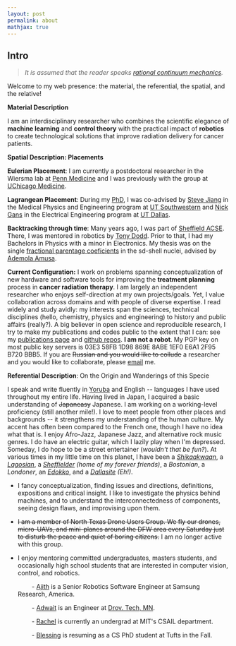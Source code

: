 ```yaml
---
layout: post
permalink: about
mathjax: true
---
```


<?php include_once("analyticstracking.php") ?>

## Intro

> _It is assumed that the reader speaks [rational continuum mechanics](https://www.amazon.com/First-Course-Rational-Continuum-Mechanics/dp/1483207056)._

Welcome to my web presence: the material, the referential, the spatial, and the relative! 

**Material Description**

I am an interdisciplinary researcher who combines the scientific elegance of **machine learning** and **control theory** with the practical impact of **robotics** to create technological solutions that improve radiation delivery for cancer patients.  

**Spatial Description: Placements**

**Eulerian Placement**: I am currently a postdoctoral researcher in the Wiersma lab at [Penn Medicine](https://www.med.upenn.edu/) and I was previously with the group at [UChicago Medicine](https://www.uchicagomedicine.org/).

**Lagrangean Placement**: During my [PhD]( https://www.utsouthwestern.edu/labs/maia/about/meet-our-team.html), I was co-advised by [Steve Jiang](https://profiles.utsouthwestern.edu/profile/150563/steve-jiang.html) in the Medical Physics and Engineering program at [UT Southwestern](https://www.utsouthwestern.edu) and [Nick Gans](https://utdallas.edu/~ngans) in the Electrical Engineering program at [UT Dallas](https://www.utdallas.edu/).

 

**Backtracking through time**: Many years ago, I was part of [Sheffield ACSE](https://www.sheffield.ac.uk/acse). There, I was mentored in robotics by [Tony Dodd](http://www.catch.org.uk/team-member/prof-tony-dodd/). Prior to that, I had my Bachelors in Physics with a minor in Electronics. My thesis was on the single [fractional parentage coeficients](https://aip.scitation.org/doi/10.1063/1.527930) in the sd-shell nuclei, advised by [Ademola Amusa](https://prabook.com/web/ademola.amusa/473412). 

**Current Configuration:** I work on problems spanning conceptualization of new hardware  and software tools for improving the **treatment planning** process in **cancer radiation therapy**. I am largely an independent researcher who enjoys self-direction at my own projects/goals. Yet, I value collaboration across domains and with people of diverse expertise. I read widely and study avidly: my interests span the sciences, technical disciplines (hello, chemistry, physics and engineering) to history and public affairs (really?). A big believer in open science and reproducible research, I try to make my publications and codes public to the extent that I can: see my [publications page](/pubs) and  [github repos](https://github.com/lakehanne). **I am not a robot**. My PGP key on most public key servers is 03E3 58FB 1D98 869E 8ABE 1EF0 E6A1 2F95 B720 BBB5.  If you are ~~Russian and you would like to collude~~ a researcher and you would like to collaborate, please <a href="mailto:{{ site.email }}">email</a> me.


**Referential Description**: On the Origin and Wanderings of this Specie

I speak and write fluently in [Yoruba](https://en.wikipedia.org/wiki/Yoruba_language) and English -- languages I have used throughout my entire life. Having lived in Japan, I acquired a basic understanding of ~~Japaneasy~~ Japanese. I am working on a working-level proficiency (still another mile!). I love to meet people from other places and backgrounds -- it strengthens my understanding of the human culture. My accent has often been compared to the French one, though I have no idea what that is. I enjoy Afro-Jazz, Japanese Jazz, and alternative rock music genres. I do have an electric guitar, which I lazily play when I'm depressed. Someday, I do hope to be a street entertainer (_wouldn't that be fun?_).
At various times in my little time on this planet, I have been a [_Shikaakwaan_](http://www.todayifoundout.com/index.php/2013/07/how-chicago-got-its-name/), a _[Lagosian](https://en.wiktionary.org/wiki/Lagosian)_, a _[Sheffielder](https://www.urbandictionary.com/define.php?term=Sheffielder) (home of my forever friends)_, a _Bostonian_, a _Londoner_, an _[Edokko](https://web-japan.org/tokyo/know/edokko/edo.html)_,  and a  _[Dallasite](https://www.dmagazine.com/frontburner/2012/01/are-we-dallasites-or-dallasonians-fort-worthers-or-fort-worthians-etymology-tells-us-who-we-are/) (Eh!)_.  


<!-- #### Miscellaneous -->

<!-- +   I like to think I take a lot of pain in my duties since I do derive pleasures in them. Each day, I gird my loins with strength and apply myself to my work: I lay my hand to the spindle and my hands hold to the distaff (like the proverbial virtuous woman :-) ).  To the end that when I am old and tired, I shall be able to reflect with comfort that I was not idle or useless when I was young. -->

+ I fancy conceptualization, finding issues and directions, definitions, expositions and critical insight. I like to investigate the physics behind machines, and to understand the interconnectedness of components, seeing design flaws,  and improvising upon them.

+ ~~I am a member of North Texas Drone Users Group. We fly our drones, micro-UAVs, and mini-planes around the DFW area every Saturday just to disturb the peace and quiet of boring citizens.~~ I am no longer active with this group.

+ I enjoy mentoring committed undergraduates, masters students, and occasionally high school students that are interested in computer vision, control, and robotics.

    &nbsp; &nbsp; &nbsp; &nbsp; -   [Ajith](https://www.linkedin.com/in/ajithvenkateswaran) is a Senior Robotics Software Engineer at Samsung Research, America.

    &nbsp; &nbsp; &nbsp; &nbsp; -   [Adwait](https://www.linkedin.com/in/adwaitkulkarni93) is an Engineer at [Drov. Tech, MN](http://drovtech.com).

    &nbsp; &nbsp; &nbsp; &nbsp; -   [Rachel](https://github.com/rsthomp) is currently an undergrad at MIT's CSAIL department.

    &nbsp; &nbsp; &nbsp; &nbsp; -   [Blessing]() is resuming as a CS PhD student at Tufts in the Fall.

